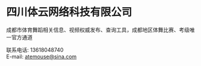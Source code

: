 # 四川体云网络科技有限公司
成都市体育舞蹈相关信息、视频权威发布、查询工具，成都地区体舞比赛、考级唯一官方通道    

联系电话: 13618048740  
E-mail: atemouse@sina.com
